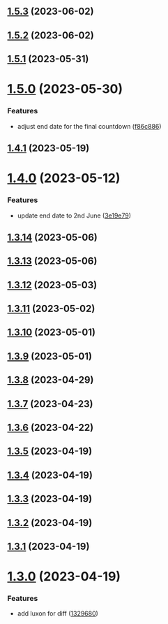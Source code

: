 ## [1.5.3](https://github.com/SVendittelli/nom-de-plume/compare/v1.5.2...v1.5.3) (2023-06-02)

## [1.5.2](https://github.com/SVendittelli/nom-de-plume/compare/v1.5.1...v1.5.2) (2023-06-02)

## [1.5.1](https://github.com/SVendittelli/nom-de-plume/compare/v1.5.0...v1.5.1) (2023-05-31)

# [1.5.0](https://github.com/SVendittelli/nom-de-plume/compare/v1.4.1...v1.5.0) (2023-05-30)


### Features

* adjust end date for the final countdown ([f86c886](https://github.com/SVendittelli/nom-de-plume/commit/f86c886cc3314685df0b11d086184f2faf69f854))

## [1.4.1](https://github.com/SVendittelli/nom-de-plume/compare/v1.4.0...v1.4.1) (2023-05-19)

# [1.4.0](https://github.com/SVendittelli/nom-de-plume/compare/v1.3.14...v1.4.0) (2023-05-12)


### Features

* update end date to 2nd June ([3e19e79](https://github.com/SVendittelli/nom-de-plume/commit/3e19e79ca4221ba70755be0b89b6d774424d8f24))

## [1.3.14](https://github.com/SVendittelli/nom-de-plume/compare/v1.3.13...v1.3.14) (2023-05-06)

## [1.3.13](https://github.com/SVendittelli/nom-de-plume/compare/v1.3.12...v1.3.13) (2023-05-06)

## [1.3.12](https://github.com/SVendittelli/nom-de-plume/compare/v1.3.11...v1.3.12) (2023-05-03)

## [1.3.11](https://github.com/SVendittelli/nom-de-plume/compare/v1.3.10...v1.3.11) (2023-05-02)

## [1.3.10](https://github.com/SVendittelli/nom-de-plume/compare/v1.3.9...v1.3.10) (2023-05-01)

## [1.3.9](https://github.com/SVendittelli/nom-de-plume/compare/v1.3.8...v1.3.9) (2023-05-01)

## [1.3.8](https://github.com/SVendittelli/nom-de-plume/compare/v1.3.7...v1.3.8) (2023-04-29)

## [1.3.7](https://github.com/SVendittelli/nom-de-plume/compare/v1.3.6...v1.3.7) (2023-04-23)

## [1.3.6](https://github.com/SVendittelli/nom-de-plume/compare/v1.3.5...v1.3.6) (2023-04-22)

## [1.3.5](https://github.com/SVendittelli/nom-de-plume/compare/v1.3.4...v1.3.5) (2023-04-19)

## [1.3.4](https://github.com/SVendittelli/nom-de-plume/compare/v1.3.3...v1.3.4) (2023-04-19)

## [1.3.3](https://github.com/SVendittelli/nom-de-plume/compare/v1.3.2...v1.3.3) (2023-04-19)

## [1.3.2](https://github.com/SVendittelli/nom-de-plume/compare/v1.3.1...v1.3.2) (2023-04-19)

## [1.3.1](https://github.com/SVendittelli/nom-de-plume/compare/v1.3.0...v1.3.1) (2023-04-19)

# [1.3.0](https://github.com/SVendittelli/nom-de-plume/compare/v1.2.0...v1.3.0) (2023-04-19)


### Features

* add luxon for diff ([1329680](https://github.com/SVendittelli/nom-de-plume/commit/13296807eb8fbb3e4983bcc1d7f8eeab148bd2d2))
